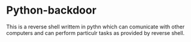 # Python-backdoor
This is a reverse shell writtem in pythn which can comunicate with other computers and can perform particulr tasks as provided by reverse shell.
